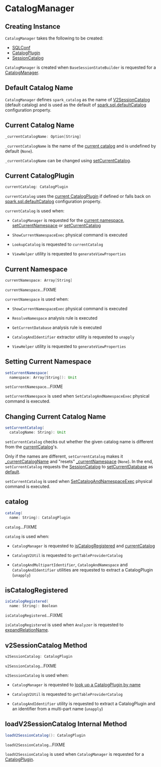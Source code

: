 # CatalogManager

## Creating Instance

`CatalogManager` takes the following to be created:

* <span id="conf"> [SQLConf](../../SQLConf.md)
* <span id="defaultSessionCatalog"> [CatalogPlugin](CatalogPlugin.md)
* <span id="v1SessionCatalog"> [SessionCatalog](../../SessionCatalog.md)

`CatalogManager` is created when `BaseSessionStateBuilder` is requested for a [CatalogManager](../../BaseSessionStateBuilder.md#catalogManager).

## <span id="SESSION_CATALOG_NAME"> Default Catalog Name

`CatalogManager` defines `spark_catalog` as the name of [V2SessionCatalog](../../V2SessionCatalog.md) (default catalog) and is used as the default of [spark.sql.defaultCatalog](../../spark-sql-properties.md#spark.sql.defaultCatalog) configuration property.

## <span id="_currentCatalogName"> Current Catalog Name

```scala
_currentCatalogName: Option[String]
```

`_currentCatalogName` is the name of the [current catalog](#currentCatalog) and is undefined by default (`None`).

`_currentCatalogName` can be changed using [setCurrentCatalog](#setCurrentCatalog).

## <span id="currentCatalog"> Current CatalogPlugin

```scala
currentCatalog: CatalogPlugin
```

`currentCatalog` uses the [current CatalogPlugin](#_currentCatalogName) if defined or falls back on [spark.sql.defaultCatalog](../../spark-sql-properties.md#spark.sql.defaultCatalog) configuration property.

`currentCatalog` is used when:

* `CatalogManager` is requested for the [current namespace](#currentNamespace), [setCurrentNamespace](#setCurrentNamespace) or [setCurrentCatalog](#setCurrentCatalog)

* `ShowCurrentNamespaceExec` physical command is executed

* `LookupCatalog` is requested to `currentCatalog`

* `ViewHelper` utility is requested to `generateViewProperties`

## <span id="currentNamespace"> Current Namespace

```scala
currentNamespace: Array[String]
```

`currentNamespace`...FIXME

`currentNamespace` is used when:

* `ShowCurrentNamespaceExec` physical command is executed

* `ResolveNamespace` analysis rule is executed

* `GetCurrentDatabase` analysis rule is executed

* `CatalogAndIdentifier` extractor utility is requested to `unapply`

* `ViewHelper` utility is requested to `generateViewProperties`

## <span id="setCurrentNamespace"> Setting Current Namespace

```scala
setCurrentNamespace(
  namespace: Array[String]): Unit
```

`setCurrentNamespace`...FIXME

`setCurrentNamespace` is used when `SetCatalogAndNamespaceExec` physical command is executed.

## <span id="setCurrentCatalog"> Changing Current Catalog Name

```scala
setCurrentCatalog(
  catalogName: String): Unit
```

`setCurrentCatalog` checks out whether the given catalog name is different from the [currentCatalog](#currentCatalog)'s.

Only if the names are different, `setCurrentCatalog` makes it [_currentCatalogName](#_currentCatalogName) and "resets" [_currentNamespace](#_currentNamespace) (`None`). In the end, `setCurrentCatalog` requests the [SessionCatalog](#v1SessionCatalog) to [setCurrentDatabase](../../SessionCatalog.md#setCurrentDatabase) as [default](../../SessionCatalog.md#DEFAULT_DATABASE).

`setCurrentCatalog` is used when [SetCatalogAndNamespaceExec](../../physical-operators/SetCatalogAndNamespaceExec.md) physical command is executed.

## <span id="catalog"> catalog

```scala
catalog(
  name: String): CatalogPlugin
```

`catalog`...FIXME

`catalog` is used when:

* `CatalogManager` is requested to [isCatalogRegistered](#isCatalogRegistered) and [currentCatalog](#currentCatalog)

* `CatalogV2Util` is requested to `getTableProviderCatalog`

* `CatalogAndMultipartIdentifier`, `CatalogAndNamespace` and `CatalogAndIdentifier` utilities are requested to extract a CatalogPlugin (`unapply`)

## <span id="isCatalogRegistered"> isCatalogRegistered

```scala
isCatalogRegistered(
  name: String): Boolean
```

`isCatalogRegistered`...FIXME

`isCatalogRegistered` is used when `Analyzer` is requested to [expandRelationName](../../Analyzer.md#expandRelationName).

## <span id="v2SessionCatalog"> v2SessionCatalog Method

```scala
v2SessionCatalog: CatalogPlugin
```

`v2SessionCatalog`...FIXME

`v2SessionCatalog` is used when:

* `CatalogManager` is requested to [look up a CatalogPlugin by name](#catalog)

* `CatalogV2Util` is requested to `getTableProviderCatalog`

* `CatalogAndIdentifier` utility is requested to extract a CatalogPlugin and an identifier from a multi-part name (`unapply`)

## <span id="loadV2SessionCatalog"> loadV2SessionCatalog Internal Method

```scala
loadV2SessionCatalog(): CatalogPlugin
```

`loadV2SessionCatalog`...FIXME

`loadV2SessionCatalog` is used when `CatalogManager` is requested for a [CatalogPlugin](#v2SessionCatalog).
